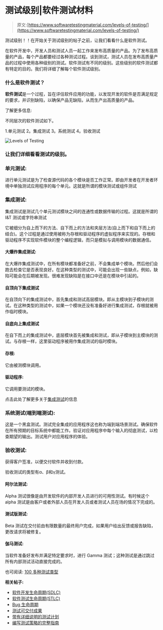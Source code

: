 # 测试级别|软件测试材料

> 原文:[https://www.softwaretestingmaterial.com/levels-of-testing/](https://www.softwaretestingmaterial.com/levels-of-testing/)

测试级别！！在开始关于测试级别的帖子之前，让我们看看什么是软件测试。

在软件开发中，开发人员和测试人员一起工作来发布高质量的产品。为了发布高质量的产品，每个产品都要经过各种测试过程。谈到测试，测试人员在发布高质量产品的过程中使用各种级别的测试。软件测试有不同的级别。这些级别的软件测试都有特定的目的。我们将详细了解每个软件测试级别。

### 什么是软件测试？

**软件测试**是一个过程，旨在评估软件应用的功能，以发现开发的软件是否满足规定的要求，并识别缺陷，以确保产品无缺陷，从而生产出高质量的产品。

了解更多信息:

不同层次的软件测试如下。

1.单元测试
2。集成测试
3。系统测试
4。验收测试

![Levels of Testing](img/af1a142cb80ab95174486d1edb2186ff.png)

### 让我们详细看看测试的级别。

### 单元测试:

进行单元测试是为了检查源代码的各个模块是否工作正常。即由开发者在开发者环境中单独测试应用程序的每个单元。这就是所谓的模块测试或组件测试

### 集成测试:

集成测试是测试几个单元测试模块之间的连通性或数据传输的过程。这就是所谓的 I&T 测试或字符串测试

它被细分为自上而下的方法、自下而上的方法和夹层方法(自上而下和自下而上的结合)。这个过程是通过使用被称为存根和驱动程序的虚拟程序来实现的。存根和驱动程序不实现软件模块的整个编程逻辑，而只是模拟与调用模块的数据通信。

#### 大爆炸集成测试:

在大爆炸集成测试中，在所有模块都准备好之前，不会集成单个模块。然后他们会跑去检查它是否表现良好。在这种类型的测试中，可能会出现一些缺点，例如，缺陷可能会在后期被发现。很难发现缺陷是在接口中还是在模块中引起的。

#### 自顶向下集成测试

在自顶向下的集成测试中，首先集成和测试高层模块。即从主模块到子模块的测试。在这种类型的测试中，如果一个模块还没有准备好进行集成测试，存根就被用作临时模块。

#### 自底向上集成测试

在自下而上的集成测试中，底层模块首先被集成和测试，即从子模块到主模块的测试。与存根一样，这里驱动程序被用作集成测试的临时模块。

#### 存根:

它由被测模块调用。

#### 驱动程序:

它调用要测试的模块。

点击此处了解更多关于[集成测试](https://www.softwaretestingmaterial.com/integration-testing/)的信息

### 系统测试(端到端测试):

这是一个黑盒测试。测试完全集成的应用程序这也称为端到端场景测试。确保软件在所有预期的目标系统中都能工作。验证对应用程序中每个输入的彻底测试，以检查期望的输出。测试用户对应用程序的体验。

### 验收测试:

获得客户签准，以便交付软件并收到付款。

验收测试的类型有α、β和γ测试。

#### 阿尔法测试:

Alpha 测试很像是由开发软件的内部开发人员进行的可用性测试。有时候这个 alpha 测试是由客户或者外部人员在开发人员或者测试人员在场的情况下完成的。

#### 测试版测试:

Beta 测试在交付前由有限数量的最终用户完成，如果用户给出反馈或报告缺陷，更改请求将被修复。

#### 伽马测试:

当软件准备好发布并满足特定要求时，进行 Gamma 测试；这种测试是通过跳过所有内部测试活动直接完成的。

也可阅读: [100 多种测试类型](https://www.softwaretestingmaterial.com/types-of-software-testing/)

**相关帖子:**

*   [软件开发生命周期(SDLC)](https://www.softwaretestingmaterial.com/sdlc-software-development-life-cycle/)
*   [软件测试生命周期(STLC)](https://www.softwaretestingmaterial.com/stlc-software-testing-life-cycle/)
*   [Bug 生命周期](https://www.softwaretestingmaterial.com/bug-life-cycle/)
*   [测试可交付成果](https://www.softwaretestingmaterial.com/test-deliverables/)
*   [带有详细说明的测试计划](https://www.softwaretestingmaterial.com/test-plan-template/)
*   [编写测试策略的完整指南](https://www.softwaretestingmaterial.com/test-strategy/)